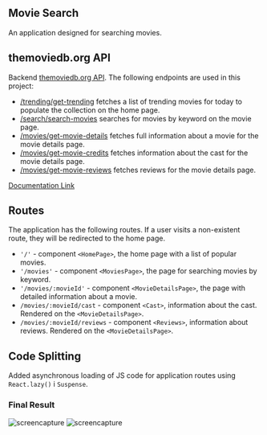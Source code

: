 ## Movie Search

An application designed for searching movies.

## themoviedb.org API

Backend [themoviedb.org API](https://www.themoviedb.org/). The following
endpoints are used in this project:

- [/trending/get-trending](https://developers.themoviedb.org/3/trending/get-trending)
  fetches a list of trending movies for today to populate the collection on the
  home page.
- [/search/search-movies](https://developers.themoviedb.org/3/search/search-movies)
  searches for movies by keyword on the movie page.
- [/movies/get-movie-details](https://developers.themoviedb.org/3/movies/get-movie-details)
  fetches full information about a movie for the movie details page.
- [/movies/get-movie-credits](https://developers.themoviedb.org/3/movies/get-movie-credits)
  fetches information about the cast for the movie details page.
- [/movies/get-movie-reviews](https://developers.themoviedb.org/3/movies/get-movie-reviews)
  fetches reviews for the movie details page.

[Documentation Link](https://developers.themoviedb.org/3/getting-started/introduction)

## Routes

The application has the following routes. If a user visits a non-existent route,
they will be redirected to the home page.

- `'/'` - component `<HomePage>`, the home page with a list of popular movies.
- `'/movies'` - component `<MoviesPage>`, the page for searching movies by
  keyword.
- `'/movies/:movieId'` - component `<MovieDetailsPage>`, the page with detailed
  information about a movie.
- `/movies/:movieId/cast` - component `<Cast>`, information about the cast.
  Rendered on the `<MovieDetailsPage>`.
- `/movies/:movieId/reviews` - component `<Reviews>`, information about reviews.
  Rendered on the `<MovieDetailsPage>`.

## Code Splitting

Added asynchronous loading of JS code for application routes using
`React.lazy()` і `Suspense`.

### Final Result

![screencapture](./assets/screencapture_1.png)
![screencapture](./assets/screencapture_2.png)
